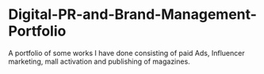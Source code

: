 # Digital-PR-and-Brand-Management-Portfolio
A portfolio of some works I have done consisting of paid Ads, Influencer marketing, mall activation and publishing of magazines.
